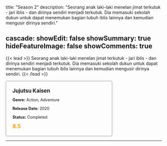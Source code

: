 title: "Season 2"
description: "Seorang anak laki-laki menelan jimat terkutuk - jari iblis - dan dirinya sendiri menjadi terkutuk. Dia memasuki sekolah dukun untuk dapat menemukan bagian tubuh iblis lainnya dan kemudian mengusir dirinya sendiri."

cascade:
  showEdit: false
  showSummary: true
  hideFeatureImage: false
  showComments: true
---

{{< lead >}}
Seorang anak laki-laki menelan jimat terkutuk - jari iblis - dan dirinya sendiri menjadi terkutuk. Dia memasuki sekolah dukun untuk dapat menemukan bagian tubuh iblis lainnya dan kemudian mengusir dirinya sendiri.
{{< /lead >}}

<style>

/* CSS for the movie information box */
        .movie-box {
            width: 300px;
            padding: 20px;
            border: 2px solid #ccc; /* Border added */
            border-radius: 5px;
            box-shadow: 0 0 5px rgba(0, 0, 0, 0.2);
        }

        /* CSS for movie title */
        .movie-title {
            font-size: 1.2em;
            font-weight: bold;
            margin-bottom: 10px;
        }

        /* CSS for movie details */
        .movie-details {
            font-size: 0.9em;
            margin-bottom: 10px;
        }

        /* CSS for movie rating */
        .movie-rating {
            font-size: 1.2em;
            font-weight: bold;
            color: #ff9900; /* IMDb's rating color */
        }
</style>

 <div class="movie-box">
        <div class="movie-title">Jujutsu Kaisen</div>
        <div class="movie-details">
            <p><strong>Genre:</strong> Action, Adventure</p>
            <p><strong>Release Date:</strong> 2020</p>
            <p><strong>Status:</strong> Completed</p>
        </div>
        <div class="movie-rating">8.5</div>
    </div>

---